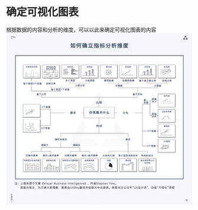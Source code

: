 # 确定可视化图表
根据数据的内容和分析的维度，可以以此来确定可视化图表的内容
![可视化图表分析](https://github.com/cjywoo/DataVNote/blob/master/docs/img/2190569.png?raw=true)